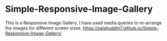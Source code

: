 # Simple-Responsive-Image-Gallery
This is a Responsive Image Gallery. I have used media queries to re-arrange the images for different screen sizes.
https://salahuddin7.github.io/Simple-Responsive-Image-Gallery/
